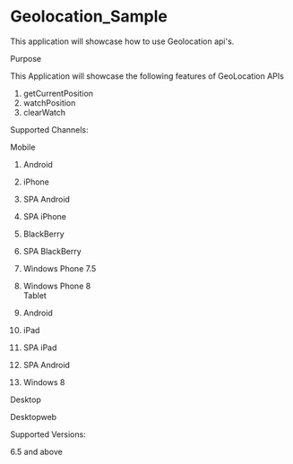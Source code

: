 # Geolocation_Sample
This application will showcase how to use Geolocation api's.

Purpose

This Application will showcase the following features of GeoLocation APIs

1) getCurrentPosition                                                                                                      
2) watchPosition                                                                                                              
3) clearWatch                                                                                                                            
                                                                                                                             
Supported Channels:                                                                                                        

Mobile
                                                                                                                              
   1) Android                                                                                                                 
   2) iPhone                                                                                                                
   3) SPA Android                                                                                                       
   4) SPA iPhone                                                                                                            
   5) BlackBerry                                                                                                             
   6) SPA BlackBerry                                                                                                         
   7) Windows Phone 7.5                                                                                                       
   8) Windows Phone 8                                                                                                                                                                                                                                 
Tablet                                                                                                                     
                                                                 
   1) Android                                                                                                              
   2) iPad                                                                                                                  
   3) SPA iPad                                                                                                              
   4) SPA Android                                                                 
   5) Windows 8                                                                                                             

Desktop

   Desktopweb

Supported Versions:

6.5 and above 

